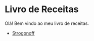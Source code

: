 # Livro de Receitas
Olá! Bem vindo ao meu livro de receitas.
- [Strogonoff](receitas/strogonoff.md)
